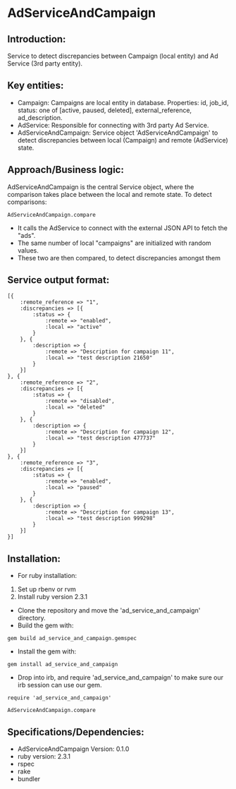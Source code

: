 # AdServiceAndCampaign

## Introduction:
Service to detect discrepancies between Campaign (local entity) and Ad Service (3rd party entity).

## Key entities:
- Campaign: Campaigns are local entity in database. Properties: id, job_id, status: one of [active, paused, deleted], external_reference, ad_description.
- AdService: Responsible for connecting with 3rd party Ad Service.
- AdServiceAndCampaign: Service object 'AdServiceAndCampaign' to detect discrepancies between local (Campaign) and remote (AdService) state.

## Approach/Business logic:
AdServiceAndCampaign is the central Service object, where the comparison takes place between the local and remote state. To detect comparisons:

```
AdServiceAndCampaign.compare
``` 

- It calls the AdService to connect with the external JSON API to fetch the "ads".
- The same number of local "campaigns" are initialized with random values.
- These two are then compared, to detect discrepancies amongst them

## Service output format:
	
```
[{
    :remote_reference => "1",
    :discrepancies => [{
        :status => {
            :remote => "enabled",
            :local => "active"
        }
    }, {
        :description => {
            :remote => "Description for campaign 11",
            :local => "test description 21650"
        }
    }]
}, {
    :remote_reference => "2",
    :discrepancies => [{
        :status => {
            :remote => "disabled",
            :local => "deleted"
        }
    }, {
        :description => {
            :remote => "Description for campaign 12",
            :local => "test description 477737"
        }
    }]
}, {
    :remote_reference => "3",
    :discrepancies => [{
        :status => {
            :remote => "enabled",
            :local => "paused"
        }
    }, {
        :description => {
            :remote => "Description for campaign 13",
            :local => "test description 999298"
        }
    }]
}]
```

## Installation:
- For ruby installation:
1. Set up rbenv or rvm
2. Install ruby version 2.3.1

- Clone the repository and move the 'ad_service_and_campaign' directory.
- Build the gem with:
```
gem build ad_service_and_campaign.gemspec
```

- Install the gem with:
```
gem install ad_service_and_campaign
```

- Drop into irb, and require 'ad_service_and_campaign' to make sure our irb session can use our gem.
```
require 'ad_service_and_campaign'

AdServiceAndCampaign.compare
```

## Specifications/Dependencies:
- AdServiceAndCampaign Version: 0.1.0
- ruby version: 2.3.1
- rspec
- rake
- bundler


